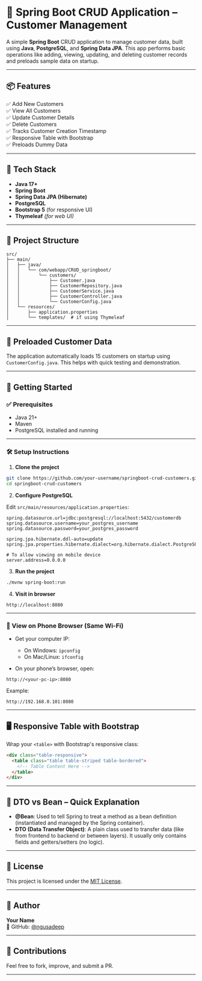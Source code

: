 # 🧾 Spring Boot CRUD Application – Customer Management

A simple **Spring Boot** CRUD application to manage customer data, built using **Java**, **PostgreSQL**, and **Spring Data JPA**. This app performs basic operations like adding, viewing, updating, and deleting customer records and preloads sample data on startup.

---

## 📦 Features

✅ Add New Customers  
✅ View All Customers  
✅ Update Customer Details  
✅ Delete Customers  
✅ Tracks Customer Creation Timestamp  
✅ Responsive Table with Bootstrap  
✅ Preloads Dummy Data

---

## 🧰 Tech Stack

- **Java 17+**
- **Spring Boot**
- **Spring Data JPA (Hibernate)**
- **PostgreSQL**
- **Bootstrap 5** (for responsive UI)
- **Thymeleaf** *(for web UI)*

---

## 📁 Project Structure

```
src/
├── main/
│   ├── java/
│   │   └── com/webapp/CRUD_springboot/
│   │       └── customers/
│   │           ├── Customer.java
│   │           ├── CustomerRepository.java
│   │           ├── CustomerService.java
│   │           ├── CustomerController.java
│   │           └── CustomerConfig.java
│   └── resources/
│       ├── application.properties
│       └── templates/  # if using Thymeleaf
```

---

## 🧪 Preloaded Customer Data

The application automatically loads 15 customers on startup using `CustomerConfig.java`. This helps with quick testing and demonstration.

---

## 🚀 Getting Started

### ✅ Prerequisites

- Java 21+
- Maven
- PostgreSQL installed and running

---

### 🛠️ Setup Instructions

1. **Clone the project**

```bash
git clone https://github.com/your-username/springboot-crud-customers.git
cd springboot-crud-customers
```

2. **Configure PostgreSQL**

Edit `src/main/resources/application.properties`:

```properties
spring.datasource.url=jdbc:postgresql://localhost:5432/customerdb
spring.datasource.username=your_postgres_username
spring.datasource.password=your_postgres_password

spring.jpa.hibernate.ddl-auto=update
spring.jpa.properties.hibernate.dialect=org.hibernate.dialect.PostgreSQLDialect

# To allow viewing on mobile device
server.address=0.0.0.0
```

3. **Run the project**

```bash
./mvnw spring-boot:run
```

4. **Visit in browser**

```text
http://localhost:8080
```

---

### 📱 View on Phone Browser (Same Wi-Fi)

- Get your computer IP:
  - On Windows: `ipconfig`
  - On Mac/Linux: `ifconfig`

- On your phone’s browser, open:

```text
http://<your-pc-ip>:8080
```

Example:

```text
http://192.168.0.101:8080
```

---

## 🖥️ Responsive Table with Bootstrap

Wrap your `<table>` with Bootstrap's responsive class:

```html
<div class="table-responsive">
  <table class="table table-striped table-bordered">
    <!-- Table Content Here -->
  </table>
</div>
```

---

## 📘 DTO vs Bean – Quick Explanation

- **@Bean**: Used to tell Spring to treat a method as a bean definition (instantiated and managed by the Spring container).
- **DTO (Data Transfer Object)**: A plain class used to transfer data (like from frontend to backend or between layers). It usually only contains fields and getters/setters (no logic).

---

## 📃 License

This project is licensed under the [MIT License](LICENSE).

---

## 👤 Author

**Your Name**  
🔗 GitHub: [@ngusadeep](https://github.com/yourusername)

---

## 🙌 Contributions

Feel free to fork, improve, and submit a PR.

---